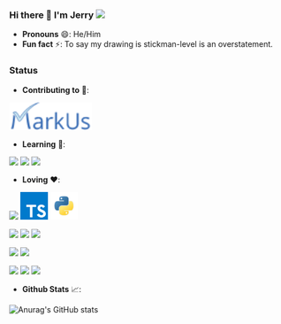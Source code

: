 ### Hi there 👋 I'm Jerry <code><img height="80" src="https://user-images.githubusercontent.com/67441706/153996107-36686c41-99b6-40e4-9898-495c4f2f0e4b.png"></code>

- **Pronouns** 😄: He/Him
- **Fun fact** ⚡: To say my drawing is stickman-level is an overstatement. 

### Status
- **Contributing to** :construction_worker::

<code><a href="https://github.com/MarkUsProject/Markus"><img height="50" src="https://github.com/MarkUsProject/Markus/blob/master/app/assets/images/markus_logo_small.png"></a></code>

- **Learning** :microscope::

<code><img height="50" src="https://user-images.githubusercontent.com/67441706/153996486-40e965ac-6327-45a6-9dbd-09da839493c3.png"></code>
<code><img height="50" src="https://raw.githubusercontent.com/dereknguyen269/dereknguyen269/master/images/rails.png"></code>
<code><img height="50" src="https://raw.githubusercontent.com/dereknguyen269/dereknguyen269/master/images/aws.png"></code>

- **Loving** ❤️:

<code><img height="50" src="https://raw.githubusercontent.com/dereknguyen269/dereknguyen269/master/images/js.png"></code>
<code><img height="50" src="https://raw.githubusercontent.com/github/explore/80688e429a7d4ef2fca1e82350fe8e3517d3494d/topics/typescript/typescript.png"></code>
<code><img height="50" src="https://raw.githubusercontent.com/github/explore/80688e429a7d4ef2fca1e82350fe8e3517d3494d/topics/python/python.png"></code>

<code><img height="50" src="https://raw.githubusercontent.com/dereknguyen269/dereknguyen269/master/images/reactjs.png"></code>
<code><img height="50" src="https://user-images.githubusercontent.com/67441706/153997747-45d3b790-9cf1-48b9-ad90-5449c3fc3aa3.png"></code>
<code><img height="50" src="https://user-images.githubusercontent.com/67441706/153996274-de821177-8715-4275-a9dc-962729ff091c.png"></code>

<code><img height="50" src="https://raw.githubusercontent.com/dereknguyen269/dereknguyen269/master/images/postgresql.png"></code>
<code><img height="50" src="https://raw.githubusercontent.com/dereknguyen269/dereknguyen269/master/images/mysql.svg"></code>

<code><img height="50" src="https://raw.githubusercontent.com/dereknguyen269/dereknguyen269/master/images/docker.png"></code>
<code><img height="50" src="https://user-images.githubusercontent.com/67441706/153996809-9381c16b-91c6-48b1-a8e7-596f8b122ab7.png"></code>
<code><img height="50" src="https://user-images.githubusercontent.com/67441706/153997457-435fe832-ba00-410a-b925-f7b4f5e0bc97.png"></code>

- **Github Stats** :chart_with_upwards_trend::

![Anurag's GitHub stats](https://github-readme-stats.vercel.app/api?username=TheTallJerry&show_icons=true&theme=tokyonight&include_all_commits=true&count_private=true)


